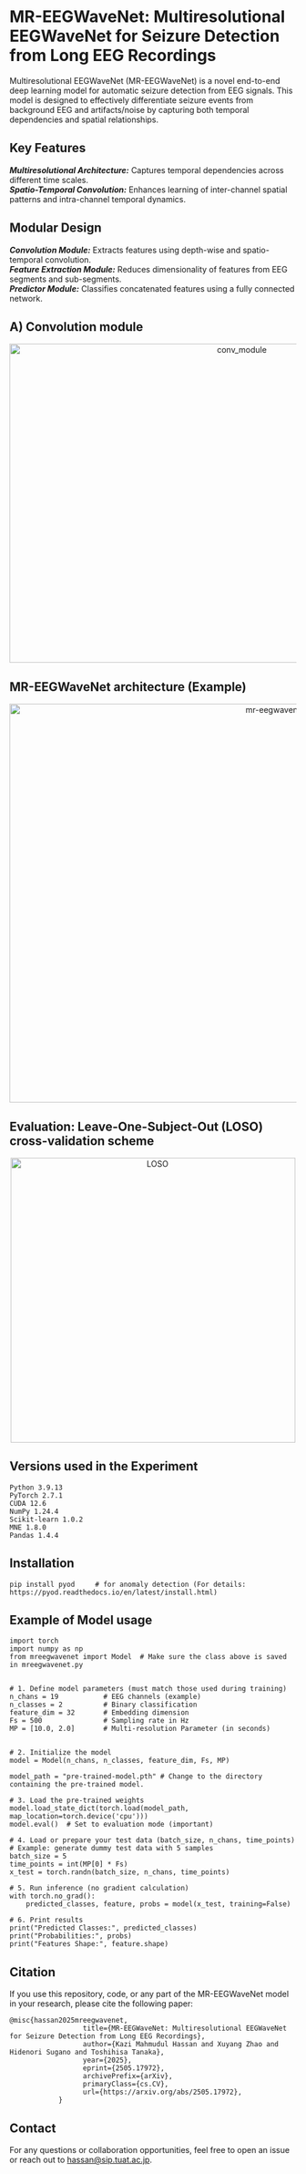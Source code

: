 # MR-EEGWaveNet: Multiresolutional EEGWaveNet for Seizure Detection from Long EEG Recordings
Multiresolutional EEGWaveNet (MR-EEGWaveNet) is a novel end-to-end deep learning model for automatic seizure detection from EEG signals. This model is designed to effectively differentiate seizure events from background EEG and artifacts/noise by capturing both temporal dependencies and spatial relationships.<br>


## Key Features
**_Multiresolutional Architecture:_** Captures temporal dependencies across different time scales.<br>
**_Spatio-Temporal Convolution:_** Enhances learning of inter-channel spatial patterns and intra-channel temporal dynamics.<br>

## Modular Design 
**_Convolution Module:_** Extracts features using depth-wise and spatio-temporal convolution. <br>
**_Feature Extraction Module:_** Reduces dimensionality of features from EEG segments and sub-segments.<br>
**_Predictor Module:_** Classifies concatenated features using a fully connected network.<br>

<!-- This section explains the model architecture -->
## A) Convolution module 
<p align="center"> 
<img width="800" height="560" alt="conv_module" src="https://github.com/user-attachments/assets/d9a32bbc-8905-4d5a-bb8f-9617c254e9c4" />
</p>
      
## MR-EEGWaveNet architecture (Example)
<p align="center"> 
<img width="1000" height="700" alt="mr-eegwavenet-arch-image" src="https://github.com/user-attachments/assets/01c94c8e-58f7-4f19-a3cf-2fd47e100ec0" />
</p>


## Evaluation: Leave-One-Subject-Out (LOSO) cross-validation scheme
<p align="center"> 
<img width="500" height="500" alt="LOSO" src="https://github.com/user-attachments/assets/023b3436-f601-4c4f-a823-fb58eb05e6a5" />
</p>

## Versions used in the Experiment
```
Python 3.9.13
PyTorch 2.7.1
CUDA 12.6 
NumPy 1.24.4 
Scikit-learn 1.0.2
MNE 1.8.0
Pandas 1.4.4
```
## Installation
```
pip install pyod     # for anomaly detection (For details: https://pyod.readthedocs.io/en/latest/install.html)
```

## Example of Model usage
```
import torch
import numpy as np
from mreegwavenet import Model  # Make sure the class above is saved in mreegwavenet.py


# 1. Define model parameters (must match those used during training)
n_chans = 19           # EEG channels (example)
n_classes = 2          # Binary classification
feature_dim = 32       # Embedding dimension
Fs = 500               # Sampling rate in Hz
MP = [10.0, 2.0]       # Multi-resolution Parameter (in seconds)


# 2. Initialize the model
model = Model(n_chans, n_classes, feature_dim, Fs, MP)

model_path = "pre-trained-model.pth" # Change to the directory containing the pre-trained model.

# 3. Load the pre-trained weights
model.load_state_dict(torch.load(model_path, map_location=torch.device('cpu')))
model.eval()  # Set to evaluation mode (important)

# 4. Load or prepare your test data (batch_size, n_chans, time_points)
# Example: generate dummy test data with 5 samples
batch_size = 5
time_points = int(MP[0] * Fs)  
x_test = torch.randn(batch_size, n_chans, time_points)

# 5. Run inference (no gradient calculation)
with torch.no_grad():
    predicted_classes, feature, probs = model(x_test, training=False)

# 6. Print results
print("Predicted Classes:", predicted_classes)
print("Probabilities:", probs)
print("Features Shape:", feature.shape)
```



## Citation
If you use this repository, code, or any part of the MR-EEGWaveNet model in your research, please cite the following paper:
```
@misc{hassan2025mreegwavenet,
                  title={MR-EEGWaveNet: Multiresolutional EEGWaveNet for Seizure Detection from Long EEG Recordings},  
                  author={Kazi Mahmudul Hassan and Xuyang Zhao and Hidenori Sugano and Toshihisa Tanaka},  
                  year={2025},   
                  eprint={2505.17972},   
                  archivePrefix={arXiv},    
                  primaryClass={cs.CV},    
                  url={https://arxiv.org/abs/2505.17972},
            }
```


## Contact
For any questions or collaboration opportunities, feel free to open an issue or reach out to hassan@sip.tuat.ac.jp.
